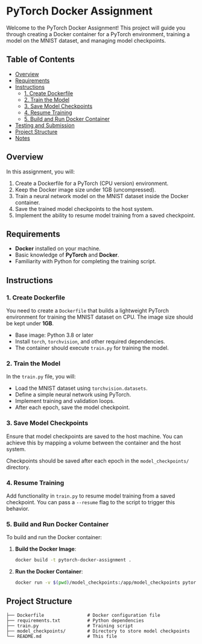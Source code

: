 # PyTorch Docker Assignment

Welcome to the PyTorch Docker Assignment! This project will guide you through creating a Docker container for a PyTorch environment, training a model on the MNIST dataset, and managing model checkpoints.

## Table of Contents

- [Overview](#overview)
- [Requirements](#requirements)
- [Instructions](#instructions)
  - [1. Create Dockerfile](#1-create-dockerfile)
  - [2. Train the Model](#2-train-the-model)
  - [3. Save Model Checkpoints](#3-save-model-checkpoints)
  - [4. Resume Training](#4-resume-training)
  - [5. Build and Run Docker Container](#5-build-and-run-docker-container)
- [Testing and Submission](#testing-and-submission)
- [Project Structure](#project-structure)
- [Notes](#notes)

## Overview

In this assignment, you will:
1. Create a Dockerfile for a PyTorch (CPU version) environment.
2. Keep the Docker image size under 1GB (uncompressed).
3. Train a neural network model on the MNIST dataset inside the Docker container.
4. Save the trained model checkpoints to the host system.
5. Implement the ability to resume model training from a saved checkpoint.

## Requirements

- **Docker** installed on your machine.
- Basic knowledge of **PyTorch** and **Docker**.
- Familiarity with Python for completing the training script.

## Instructions

### 1. Create Dockerfile

You need to create a `Dockerfile` that builds a lightweight PyTorch environment for training the MNIST dataset on CPU. The image size should be kept under **1GB**.

- Base image: Python 3.8 or later
- Install `torch`, `torchvision`, and other required dependencies.
- The container should execute `train.py` for training the model.

### 2. Train the Model

In the `train.py` file, you will:
- Load the MNIST dataset using `torchvision.datasets`.
- Define a simple neural network using PyTorch.
- Implement training and validation loops.
- After each epoch, save the model checkpoint.

### 3. Save Model Checkpoints

Ensure that model checkpoints are saved to the host machine. You can achieve this by mapping a volume between the container and the host system.

Checkpoints should be saved after each epoch in the `model_checkpoints/` directory.

### 4. Resume Training

Add functionality in `train.py` to resume model training from a saved checkpoint. You can pass a `--resume` flag to the script to trigger this behavior.

### 5. Build and Run Docker Container

To build and run the Docker container:

1. **Build the Docker Image**:
    ```bash
    docker build -t pytorch-docker-assignment .
    ```

2. **Run the Docker Container**:
    ```bash
    docker run -v $(pwd)/model_checkpoints:/app/model_checkpoints pytorch-docker-assignment
    ```

## Project Structure

```
├── Dockerfile                # Docker configuration file
├── requirements.txt          # Python dependencies
├── train.py                  # Training script
├── model_checkpoints/        # Directory to store model checkpoints
└── README.md                 # This file
```
